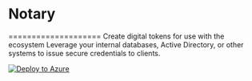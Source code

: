 # Notary
====================
Create digital tokens for use with the ecosystem
Leverage your internal databases, Active Directory, or other systems to issue secure credentials to clients. 

[![Deploy to Azure](http://azuredeploy.net/deploybutton.png)](https://azuredeploy.net/)
